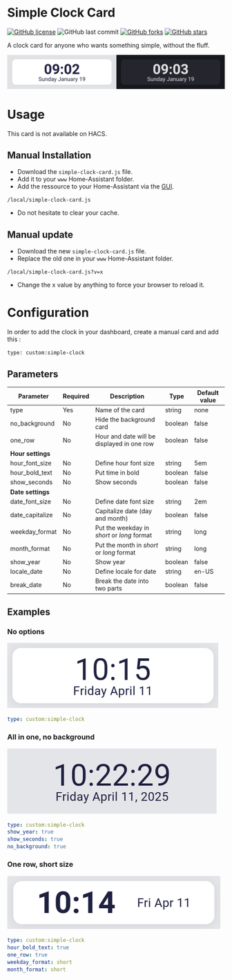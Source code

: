 # Simple Clock Card

[![GitHub license](https://img.shields.io/github/license/ndeleforge/simpleClockCard?style=for-the-badge)](https://github.com/ndeleforge/binocle/blob/main/LICENCE)
![GitHub last commit](https://img.shields.io/github/last-commit/ndeleforge/simpleClockCard?style=for-the-badge)
[![GitHub forks](https://img.shields.io/github/forks/ndeleforge/simpleClockCard?style=for-the-badge)](https://github.com/ndeleforge/binocle/network)
[![GitHub stars](https://img.shields.io/github/stars/ndeleforge/simpleClockCard?style=for-the-badge)](https://github.com/ndeleforge/binocle/stargazers)

A clock card for anyone who wants something simple, without the fluff.

<div align="center">

 ![Card example](docs/images/card.png)

</div>

# Usage

This card is not available on HACS.

## Manual Installation

- Download the `simple-clock-card.js` file.
- Add it to your `www` Home-Assistant folder.  
- Add the ressource to your Home-Assistant via the [GUI](https://my.home-assistant.io/redirect/lovelace_resources/).
```
/local/simple-clock-card.js
```
- Do not hesitate to clear your cache.

## Manual update

- Download the new `simple-clock-card.js` file.
- Replace the old one in your `www` Home-Assistant folder.
```
/local/simple-clock-card.js?v=x
```
- Change the x value by anything to force your browser to reload it.

# Configuration

In order to add the clock in your dashboard, create a manual card and add this :

```
type: custom:simple-clock
```

## Parameters

| Parameter | Required | Description | Type | Default value
| -------------- | ------------ | --------------- | ------- | -----------------
| type | Yes | Name of the card | string | none
| no_background | No | Hide the background card | boolean | false
| one_row | No | Hour and date will be displayed in one row | boolean | false
| **Hour settings**
| hour_font_size | No | Define hour font size | string | 5em
| hour_bold_text | No | Put time in bold | boolean | false
| show_seconds | No | Show seconds | boolean | false
| **Date settings**
| date_font_size | No | Define date font size | string | 2em
| date_capitalize | No | Capitalize date (day and month) | boolean | false
| weekday_format | No | Put the weekday in *short* or *long* format | string | long
| month_format | No | Put the month in *short* or *long* format | string | long
| show_year | No | Show year | boolean | false
| locale_date | No | Define locale for date | string | en-US
| break_date | No | Break the date into two parts | boolean | false

## Examples

### No options

![No option example](/docs/images/no_options.png)

```YAML
type: custom:simple-clock
```

### All in one, no background

![All in one example](/docs/images/all_in_one.png)

```YAML
type: custom:simple-clock
show_year: true
show_seconds: true
no_background: true
```

### One row, short size

![One row example](/docs/images/one_row.png)

```YAML
type: custom:simple-clock
hour_bold_text: true
one_row: true
weekday_format: short
month_format: short
```